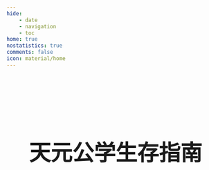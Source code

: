 ```yaml
---
hide:
    - date
    - navigation
    - toc
home: true
nostatistics: true
comments: false
icon: material/home
---
```



<br><br><br><br><br><br>

<h1 style="text-align: center;">
<span style="font-size:50px;">
天元公学生存指南
</span>
</h1>
